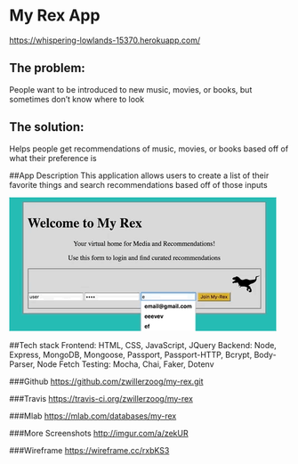 # My Rex App
https://whispering-lowlands-15370.herokuapp.com/ 

## The problem: 
People want to be introduced to new music, movies, or books, but sometimes don’t know where to look

## The solution: 
Helps people get recommendations of music, movies, or books based off of what their preference is 

##App Description 
This application allows users to create a list of their favorite things and search recommendations based off of those inputs

![My Rex gif](/images/my-rex.gif?raw=true "My Rex")

##Tech stack
    Frontend: HTML, CSS, JavaScript, JQuery
    Backend: Node, Express, MongoDB, Mongoose, Passport, Passport-HTTP, Bcrypt, Body-Parser, Node Fetch
        Testing: Mocha, Chai, Faker, Dotenv

###Github 
https://github.com/zwillerzoog/my-rex.git

###Travis 
https://travis-ci.org/zwillerzoog/my-rex

###Mlab
https://mlab.com/databases/my-rex

###More Screenshots 
http://imgur.com/a/zekUR 

###Wireframe
https://wireframe.cc/rxbKS3
